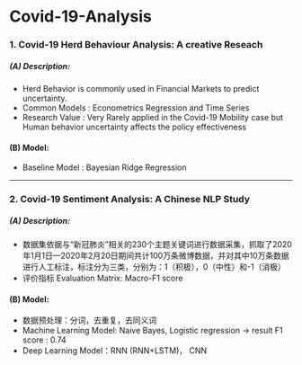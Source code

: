 # Covid-19-Analysis

### 1. Covid-19 Herd Behaviour Analysis: A creative Reseach
##### (A) Description:
- Herd Behavior is commonly used in Financial Markets to predict uncertainty. 
- Common Models : Econometrics Regression  and Time Series 
- Research Value :  Very Rarely applied in the Covid-19 Mobility case but Human behavior uncertainty affects the policy effectiveness 

#### (B) Model:
- Baseline Model : Bayesian Ridge Regression

---
### 2. Covid-19 Sentiment Analysis: A Chinese NLP Study
##### (A) Description:
- 数据集依据与“新冠肺炎”相关的230个主题关键词进行数据采集，抓取了2020年1月1日—2020年2月20日期间共计100万条微博数据，并对其中10万条数据进行人工标注，标注分为三类，分别为：1（积极），0（中性）和-1（消极）
- 评价指标 Evaluation Matrix: Macro-F1 score

#### (B) Model:
- 数据预处理：分词，去重复，去同义词
- Machine Learning Model: Naive Bayes, Logistic regression -> result F1 score : 0.74
- Deep Learning Model：RNN (RNN+LSTM)， CNN

